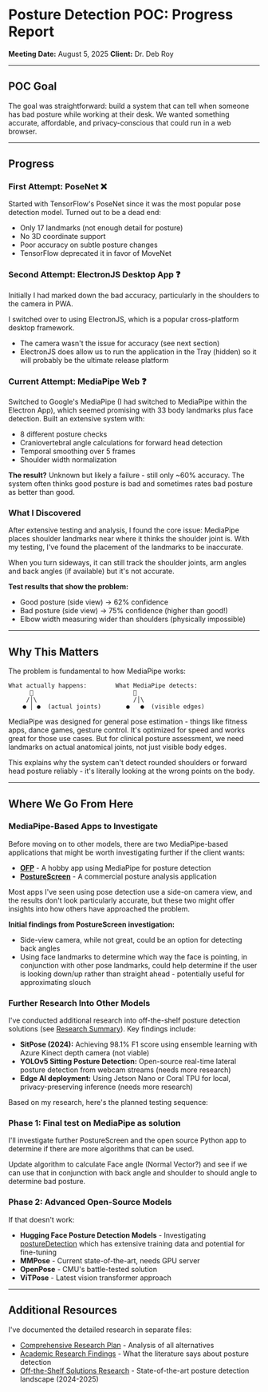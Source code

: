 # Posture Detection POC: Progress Report

**Meeting Date:** August 5, 2025
**Client:** Dr. Deb Roy

---

## POC Goal

The goal was straightforward: build a system that can tell when someone has bad posture while working at their desk. We wanted something accurate, affordable, and privacy-conscious that could run in a web browser.

---

## Progress

### First Attempt: PoseNet ❌

Started with TensorFlow's PoseNet since it was the most popular pose detection model. Turned out to be a dead end:

- Only 17 landmarks (not enough detail for posture)
- No 3D coordinate support
- Poor accuracy on subtle posture changes
- TensorFlow deprecated it in favor of MoveNet

### Second Attempt: ElectronJS Desktop App ❓

Initially I had marked down the bad accuracy, particularly in the shoulders to the camera in PWA.

I switched over to using ElectronJS, which is a popular cross-platform desktop framework.

- The camera wasn't the issue for accuracy (see next section)
- ElectronJS does allow us to run the application in the Tray (hidden) so it will probably be the ultimate release platform

### Current Attempt: MediaPipe Web ❓

Switched to Google's MediaPipe (I had switched to MediaPipe within the Electron App), which seemed promising with 33 body landmarks plus face detection. Built an extensive system with:

- 8 different posture checks
- Craniovertebral angle calculations for forward head detection
- Temporal smoothing over 5 frames
- Shoulder width normalization

**The result?** Unknown but likely a failure - still only ~60% accuracy. The system often thinks good posture is bad and sometimes rates bad posture as better than good.

### What I Discovered

After extensive testing and analysis, I found the core issue: MediaPipe places shoulder landmarks near where it thinks the shoulder joint is.
With my testing, I've found the placement of the landmarks to be inaccurate.

When you turn sideways, it can still track the shoulder joints, arm angles and back angles (if available) but it's not accurate.

**Test results that show the problem:**

- Good posture (side view) → 62% confidence
- Bad posture (side view) → 75% confidence (higher than good!)
- Elbow width measuring wider than shoulders (physically impossible)

---

## Why This Matters

The problem is fundamental to how MediaPipe works:

```
What actually happens:        What MediaPipe detects:
      👤                            👤
     /│\                           /│\
    ● │ ●  (actual joints)       ●   ●  (visible edges)
```

MediaPipe was designed for general pose estimation - things like fitness apps, dance games, gesture control. It's optimized for speed and works great for those use cases. But for clinical posture assessment, we need landmarks on actual anatomical joints, not just visible body edges.

This explains why the system can't detect rounded shoulders or forward head posture reliably - it's literally looking at the wrong points on the body.

---

## Where We Go From Here

### MediaPipe-Based Apps to Investigate

Before moving on to other models, there are two MediaPipe-based applications that might be worth investigating further if the client wants:

- **[OFP](https://github.com/jimothytries/OFP)** - A hobby app using MediaPipe for posture detection
- **[PostureScreen](https://www.postureanalysis.com/posturescreen-posture-movement-body-composition-analysis-assessment/)** - A commercial posture analysis application

Most apps I've seen using pose detection use a side-on camera view, and the results don't look particularly accurate, but these two might offer insights into how others have approached the problem.

**Initial findings from PostureScreen investigation:**

- Side-view camera, while not great, could be an option for detecting back angles
- Using face landmarks to determine which way the face is pointing, in conjunction with other pose landmarks, could help determine if the user is looking down/up rather than straight ahead - potentially useful for approximating slouch

### Further Research Into Other Models

I've conducted additional research into off-the-shelf posture detection solutions (see [Research Summary](./perplexity-off-the-shelf-2025-08-08.md)). Key findings include:

- **SitPose (2024):** Achieving 98.1% F1 score using ensemble learning with Azure Kinect depth camera (not viable)
- **YOLOv5 Sitting Posture Detection:** Open-source real-time lateral posture detection from webcam streams (needs more research)
- **Edge AI deployment:** Using Jetson Nano or Coral TPU for local, privacy-preserving inference (needs more research)

Based on my research, here's the planned testing sequence:

### Phase 1: Final test on MediaPipe as solution

I'll investigate further PostureScreen and the open source Python app to determine if there are more algorithms that can be used.

Update algorithm to calculate Face angle (Normal Vector?) and see if we can use that in conjunction with back angle and shoulder to should angle to determine bad posture.

### Phase 2: Advanced Open-Source Models

If that doesn't work:

- **Hugging Face Posture Detection Models** - Investigating [postureDetection](https://huggingface.co/ronka/postureDetection/tree/main) which has extensive training data and potential for fine-tuning
- **MMPose** - Current state-of-the-art, needs GPU server
- **OpenPose** - CMU's battle-tested solution
- **ViTPose** - Latest vision transformer approach

---

## Additional Resources

I've documented the detailed research in separate files:

- [Comprehensive Research Plan](./research-plan.md) - Analysis of all alternatives
- [Academic Research Findings](./deep-research-2025-08-07.md) - What the literature says about posture detection
- [Off-the-Shelf Solutions Research](./perplexity-off-the-shelf-2025-08-08.md) - State-of-the-art posture detection landscape (2024-2025)
